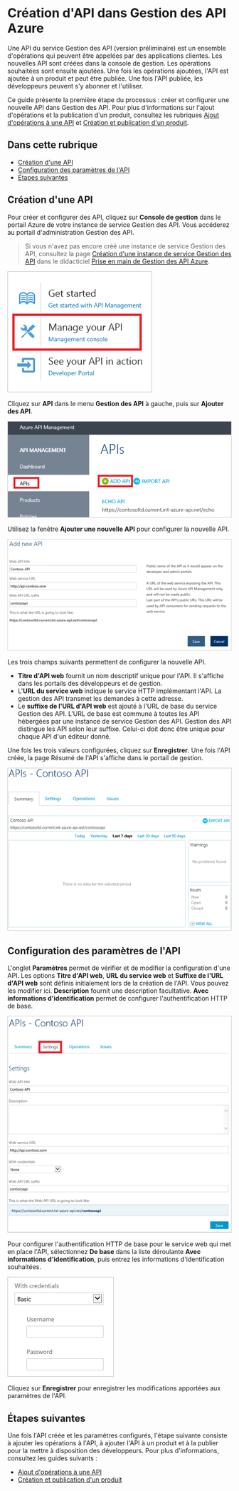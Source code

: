 <properties pageTitle="How to create APIs in Azure API Management" metaKeywords="" description="Learn how to create and configure APIs in Azure API Management." metaCanonical="" services="" documentationCenter="API Management" title="How to create APIs in Azure API Management" authors="sdanie" solutions="" manager="" editor="" />

<tags ms.service="api-management" ms.workload="mobile" ms.tgt_pltfrm="na" ms.devlang="na" ms.topic="article" ms.date="01/01/1900" ms.author="sdanie" />

# Création d'API dans Gestion des API Azure

Une API du service Gestion des API (version préliminaire) est un ensemble d'opérations qui peuvent être appelées par des applications clientes. Les nouvelles API sont créées dans la console de gestion. Les opérations souhaitées sont ensuite ajoutées. Une fois les opérations ajoutées, l'API est ajoutée à un produit et peut être publiée. Une fois l'API publiée, les développeurs peuvent s'y abonner et l'utiliser.

Ce guide présente la première étape du processus : créer et configurer une nouvelle API dans Gestion des API. Pour plus d'informations sur l'ajout d'opérations et la publication d'un produit, consultez les rubriques [Ajout d'opérations à une API][Ajout d'opérations à une API] et [Création et publication d'un produit][Création et publication d'un produit].

## Dans cette rubrique

-   [Création d'une API][Création d'une API]
-   [Configuration des paramètres de l'API][Configuration des paramètres de l'API]
-   [Étapes suivantes][Étapes suivantes]

## <a name="create-new-api"> </a>Création d'une API

Pour créer et configurer des API, cliquez sur **Console de gestion** dans le portail Azure de votre instance de service Gestion des API. Vous accéderez au portail d'administration Gestion des API.

> Si vous n'avez pas encore créé une instance de service Gestion des API, consultez la page [Création d'une instance de service Gestion des API][Création d'une instance de service Gestion des API] dans le didacticiel [Prise en main de Gestion des API Azure][Prise en main de Gestion des API Azure].

![Management console][Management console]

Cliquez sur **API** dans le menu **Gestion des API** à gauche, puis sur **Ajouter des API**.

![Create API][Create API]

Utilisez la fenêtre **Ajouter une nouvelle API** pour configurer la nouvelle API.

![Add new API][Add new API]

Les trois champs suivants permettent de configurer la nouvelle API.

-   **Titre d'API web** fournit un nom descriptif unique pour l'API. Il s'affiche dans les portails des développeurs et de gestion.
-   L'**URL du service web** indique le service HTTP implémentant l'API. La gestion des API transmet les demandes à cette adresse.
-   Le **suffixe de l'URL d'API web** est ajouté à l'URL de base du service Gestion des API. L'URL de base est commune à toutes les API hébergées par une instance de service Gestion des API. Gestion des API distingue les API selon leur suffixe. Celui-ci doit donc être unique pour chaque API d'un éditeur donné.

Une fois les trois valeurs configurées, cliquez sur **Enregistrer**. Une fois l'API créée, la page Résumé de l'API s'affiche dans le portail de gestion.

![API summary][API summary]

## <a name="configure-api-settings"> </a>Configuration des paramètres de l'API

L'onglet **Paramètres** permet de vérifier et de modifier la configuration d'une API. Les options **Titre d'API web**, **URL du service web** et **Suffixe de l'URL d'API web** sont définis initialement lors de la création de l'API. Vous pouvez les modifier ici. **Description** fournit une description facultative. **Avec informations d'identification** permet de configurer l'authentification HTTP de base.

![API settings][API settings]

Pour configurer l'authentification HTTP de base pour le service web qui met en place l'API, sélectionnez **De base** dans la liste déroulante **Avec informations d'identification**, puis entrez les informations d'identification souhaitées.

![Basic authentication settings][Basic authentication settings]

Cliquez sur **Enregistrer** pour enregistrer les modifications apportées aux paramètres de l'API.

## <a name="next-steps"> </a>Étapes suivantes

Une fois l'API créée et les paramètres configurés, l'étape suivante consiste à ajouter les opérations à l'API, à ajouter l'API à un produit et à la publier pour la mettre à disposition des développeurs. Pour plus d'informations, consultez les guides suivants :

-   [Ajout d'opérations à une API][Ajout d'opérations à une API]
-   [Création et publication d'un produit][Création et publication d'un produit]

  [Ajout d'opérations à une API]: ../api-management-howto-add-operations
  [Création et publication d'un produit]: ../api-management-howto-add-products
  [Création d'une API]: #create-new-api
  [Configuration des paramètres de l'API]: #configure-api-settings
  [Étapes suivantes]: #next-steps
  [Création d'une instance de service Gestion des API]: ../api-management-get-started/#create-service-instance
  [Prise en main de Gestion des API Azure]: ../api-management-get-started
  [Management console]: ./media/api-management-howto-create-apis/api-management-management-console.png
  [Create API]: ./media/api-management-howto-create-apis/api-management-create-api.png
  [Add new API]: ./media/api-management-howto-create-apis/api-management-add-new-api.png
  [API summary]: ./media/api-management-howto-create-apis/api-management-api-summary.png
  [API settings]: ./media/api-management-howto-create-apis/api-management-api-settings.png
  [Basic authentication settings]: ./media/api-management-howto-create-apis/api-management-api-settings-credentials.png
